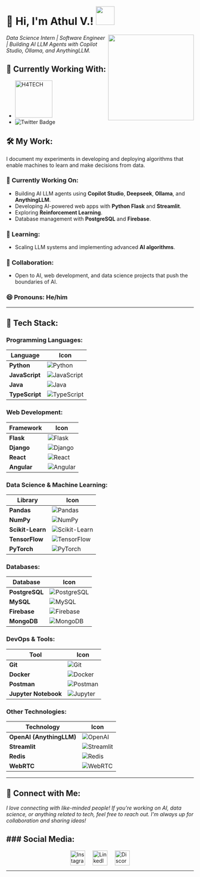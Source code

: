# 👋 **Hi, I'm Athul V.!** <img src="https://media.giphy.com/media/mGcNjsfWAjY5AEZNw6/giphy.gif" width="50">

<img align='right' src="https://user-images.githubusercontent.com/74038190/212749447-bfb7e725-6987-49d9-ae85-2015e3e7cc41.gif" width="230">

*Data Science Intern | Software Engineer | Building AI LLM Agents with Copilot Studio, Ollama, and AnythingLLM.*


## 🌟 **Currently Working With:**
- <img src="https://h4tech.com/assets/h4Log-BhJAdqgR.svg" width="100" alt="H4TECH">
- ![Twitter Badge](https://img.shields.io/twitter/follow/athul?style=social)


## 🛠️ **My Work:**

I document my experiments in developing and deploying algorithms that enable machines to learn and make decisions from data.

### 🔭 **Currently Working On:**
- Building AI LLM agents using **Copilot Studio**, **Deepseek**, **Ollama**, and **AnythingLLM**.
- Developing AI-powered web apps with **Python Flask** and **Streamlit**.
- Exploring **Reinforcement Learning**.
- Database management with **PostgreSQL** and **Firebase**.

### 🌱 **Learning:**
- Scaling LLM systems and implementing advanced **AI algorithms**.

### 👯 **Collaboration:**
- Open to AI, web development, and data science projects that push the boundaries of AI.

### 😄 **Pronouns:** He/him

---

## 🔧 **Tech Stack:**

### **Programming Languages:**
| Language        | Icon                                                       |
|-----------------|------------------------------------------------------------|
| **Python**      | ![Python](https://raw.githubusercontent.com/devicons/devicon/master/icons/python/python-original.svg) |
| **JavaScript**  | ![JavaScript](https://raw.githubusercontent.com/devicons/devicon/master/icons/javascript/javascript-original.svg) |
| **Java**        | ![Java](https://raw.githubusercontent.com/devicons/devicon/master/icons/java/java-original.svg) |
| **TypeScript**  | ![TypeScript](https://raw.githubusercontent.com/devicons/devicon/master/icons/typescript/typescript-original.svg) |

### **Web Development:**
| Framework      | Icon                                                       |
|----------------|------------------------------------------------------------|
| **Flask**      | ![Flask](https://raw.githubusercontent.com/devicons/devicon/master/icons/flask/flask-original.svg) |
| **Django**     | ![Django](https://raw.githubusercontent.com/devicons/devicon/master/icons/django/django-original.svg) |
| **React**      | ![React](https://raw.githubusercontent.com/devicons/devicon/master/icons/react/react-original.svg) |
| **Angular**    | ![Angular](https://raw.githubusercontent.com/devicons/devicon/master/icons/angular/angular-original.svg) |

### **Data Science & Machine Learning:**
| Library         | Icon                                                       |
|-----------------|------------------------------------------------------------|
| **Pandas**      | ![Pandas](https://raw.githubusercontent.com/devicons/devicon/master/icons/pandas/pandas-original.svg) |
| **NumPy**       | ![NumPy](https://raw.githubusercontent.com/devicons/devicon/master/icons/numpy/numpy-original.svg) |
| **Scikit-Learn**| ![Scikit-Learn](https://raw.githubusercontent.com/devicons/devicon/master/icons/scikit-learn/scikit-learn-original.svg) |
| **TensorFlow**  | ![TensorFlow](https://raw.githubusercontent.com/devicons/devicon/master/icons/tensorflow/tensorflow-original.svg) |
| **PyTorch**     | ![PyTorch](https://raw.githubusercontent.com/devicons/devicon/master/icons/pytorch/pytorch-original.svg) |

### **Databases:**
| Database        | Icon                                                       |
|-----------------|------------------------------------------------------------|
| **PostgreSQL**  | ![PostgreSQL](https://raw.githubusercontent.com/devicons/devicon/master/icons/postgresql/postgresql-original.svg) |
| **MySQL**       | ![MySQL](https://raw.githubusercontent.com/devicons/devicon/master/icons/mysql/mysql-original.svg) |
| **Firebase**    | ![Firebase](https://raw.githubusercontent.com/devicons/devicon/master/icons/firebase/firebase-original.svg) |
| **MongoDB**     | ![MongoDB](https://raw.githubusercontent.com/devicons/devicon/master/icons/mongodb/mongodb-original.svg) |

### **DevOps & Tools:**
| Tool            | Icon                                                       |
|-----------------|------------------------------------------------------------|
| **Git**         | ![Git](https://raw.githubusercontent.com/devicons/devicon/master/icons/git/git-original.svg) |
| **Docker**      | ![Docker](https://raw.githubusercontent.com/devicons/devicon/master/icons/docker/docker-original.svg) |
| **Postman**     | ![Postman](https://raw.githubusercontent.com/devicons/devicon/master/icons/postman/postman-original.svg) |
| **Jupyter Notebook** | ![Jupyter](https://raw.githubusercontent.com/devicons/devicon/master/icons/jupyter/jupyter-original.svg) |

### **Other Technologies:**
| Technology      | Icon                                                       |
|-----------------|------------------------------------------------------------|
| **OpenAI (AnythingLLM)** | ![OpenAI](https://raw.githubusercontent.com/devicons/devicon/master/icons/openai/openai-original.svg) |
| **Streamlit**   | ![Streamlit](https://raw.githubusercontent.com/devicons/devicon/master/icons/streamlit/streamlit-original.svg) |
| **Redis**       | ![Redis](https://raw.githubusercontent.com/devicons/devicon/master/icons/redis/redis-original.svg) |
| **WebRTC**      | ![WebRTC](https://raw.githubusercontent.com/devicons/devicon/master/icons/webrtc/webrtc-original.svg) |

---

## 🤝 **Connect with Me:**

*I love connecting with like-minded people! If you're working on AI, data science, or anything related to tech, feel free to reach out. I'm always up for collaboration and sharing ideas!*

## ### **Social Media:**
<div style="display: flex; gap: 20px; justify-content: center;">
  <a href="https://www.instagram.com/yourusername" target="_blank">
    <img src="https://upload.wikimedia.org/wikipedia/commons/a/a5/Instagram_icon.png" width="40" alt="Instagram">
  </a>
  <a href="https://www.linkedin.com/in/yourusername" target="_blank">
    <img src="https://upload.wikimedia.org/wikipedia/commons/0/01/LinkedIn_Logo.svg" width="40" alt="LinkedIn">
  </a>
  <a href="https://discord.com/users/yourusername" target="_blank">
    <img src="https://upload.wikimedia.org/wikipedia/en/6/6e/Discord_logo_2023.svg" width="40" alt="Discord">
  </a>
</div>

---
